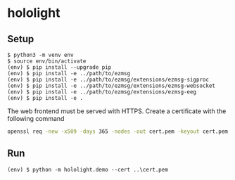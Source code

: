 # hololight

## Setup

```
$ python3 -m venv env
$ source env/bin/activate
(env) $ pip install --upgrade pip
(env) $ pip install -e ../path/to/ezmsg
(env) $ pip install -e ../path/to/ezmsg/extensions/ezmsg-sigproc
(env) $ pip install -e ../path/to/ezmsg/extensions/ezmsg-websocket
(env) $ pip install -e ../path/to/ezmsg/extensions/ezmsg-eeg
(env) $ pip install -e .
```

The web frontend must be served with HTTPS. Create a certificate with the following command

```bash
openssl req -new -x509 -days 365 -nodes -out cert.pem -keyout cert.pem
```

## Run

```
(env) $ python -m hololight.demo --cert ..\cert.pem
```
